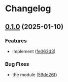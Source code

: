 # Changelog

## [0.1.0](https://github.com/01Joseph-Hwang10/terraform-null-find-up/compare/v0.0.1...v0.1.0) (2025-01-10)


### Features

* implement ([fe063d3](https://github.com/01Joseph-Hwang10/terraform-null-find-up/commit/fe063d315a498a599edcf4ef3645e3d284eeac44))


### Bug Fixes

* the module ([59de26f](https://github.com/01Joseph-Hwang10/terraform-null-find-up/commit/59de26fa066f4cfa99f97a195546bed0cb629876))
